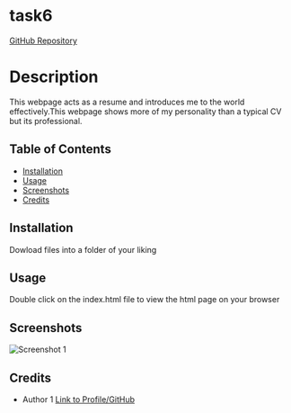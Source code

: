 # task6
[GitHub Repository](https://github.com/Youngdna19/task6.git)

# Description
This webpage acts as a resume and introduces me to the world effectively.This webpage shows more of my personality
than a typical CV but its professional.

## Table of Contents
- [Installation](#installation)
- [Usage](#usage)
- [Screenshots](#screenshots)
- [Credits](#credits)

## Installation
Dowload files into a folder of your liking

## Usage
Double click on the index.html file to view the html page on your browser

## Screenshots
![Screenshot 1]((https://github.com/Youngdna19/task6/assets/152893296/71a45900-de7d-41e6-b5eb-87c87b72f598))


## Credits
- Author 1 [Link to Profile/GitHub](https://github.com/Youngdna19)
  
